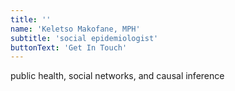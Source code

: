 ```yaml
---
title: ''
name: 'Keletso Makofane, MPH'
subtitle: 'social epidemiologist'
buttonText: 'Get In Touch'
---
```


public health, social networks, and causal inference


